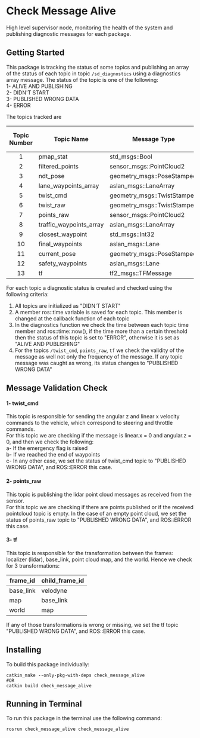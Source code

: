 # Check Message Alive

High level supervisor node, monitoring the health of the system and publishing diagnostic messages for each package.

## Getting Started

This package is tracking the status of some topics and publishing an array of the status of each topic in topic `/sd_diagnostics` using a diagnostics array message. The status of the topic is one of the following:    
1- ALIVE AND PUBLISHING    
2- DIDN'T START    
3- PUBLISHED WRONG DATA     
4- ERROR     

The topics tracked are

| Topic Number | Topic Name | Message Type | Check Message Correctness |
|    :---:     | ---------- | ------------ | ------------------------- |
|  1 | pmap_stat | std_msgs::Bool | False |
|  2 | filtered_points | sensor_msgs::PointCloud2 | False |
|  3 | ndt_pose | geometry_msgs::PoseStamped | False |
|  4 | lane_waypoints_array | aslan_msgs::LaneArray | False |
|  5 | twist_cmd | geometry_msgs::TwistStamped | True |
|  6 | twist_raw | geometry_msgs::TwistStamped | False |
|  7 | points_raw | sensor_msgs::PointCloud2 | True |
|  8 | traffic_waypoints_array | aslan_msgs::LaneArray | False |
|  9 | closest_waypoint | std_msgs::Int32 | False |
| 10 | final_waypoints | aslan_msgs::Lane | False |
| 11 | current_pose | geometry_msgs::PoseStamped | False |
| 12 | safety_waypoints | aslan_msgs::Lane | False |
| 13 | tf | tf2_msgs::TFMessage | True |

For each topic a diagnostic status is created and checked using the following criteria:   
1. All topics are initialized as "DIDN'T START"   
2. A member ros::time variable is saved for each topic. This member is changed at the callback function of each topic   
3. In the diagnostics function we check the time between each topic time member and ros::time::now(), if the time more than a certain threshold then the status of this topic is set to "ERROR", otherwise it is set as "ALIVE AND PUBLISHING"   
4. For the topics `/twist_cmd`, `points_raw`, `tf` we check the validity of the message as well not only the frequency of the message. If any topic message was caught as wrong, its status changes to "PUBLISHED WRONG DATA"   

## Message Validation Check
 #### 1- twist_cmd
 This topic is responsible for sending the angular z and linear x velocity commands to the vehicle, which correspond to steering and throttle commands.   
 For this topic we are checking if the message is linear.x = 0 and angular.z = 0, and then we check the following:  
 a- If the emergency flag is raised   
 b- If we reached the end of waypoints   
 c- In any other case, we set the status of twist_cmd topic to "PUBLISHED WRONG DATA", and ROS::ERROR this case.    

 #### 2- points_raw
 This topic is publishing the lidar point cloud messages as received from the sensor.  
 For this topic we are checking if there are points published or if the received pointcloud topic is empty. In the case of an empty point cloud, we set the status of points_raw topic to "PUBLISHED WRONG DATA", and ROS::ERROR this case.

 #### 3- tf
This topic is responsible for the transformation between the frames: localizer (lidar), base_link, point cloud map, and the world. Hence we check for 3 transformations:

| frame_id | child_frame_id |
| -------- | ----- |
| base_link | velodyne |
| map | base_link |
| world | map |

If any of those transformations is wrong or missing, we set the tf topic "PUBLISHED WRONG DATA", and ROS::ERROR this case.


## Installing

To build this package individually:

```
catkin_make --only-pkg-with-deps check_message_alive
#OR
catkin build check_message_alive
```

## Running in Terminal

To run this package in the terminal use the following command:

```
rosrun check_message_alive check_message_alive
```
